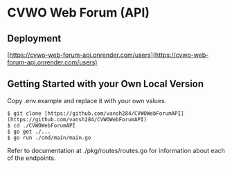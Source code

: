 # CVWO Web Forum (API)

## Deployment
[https://cvwo-web-forum-api.onrender.com/users](https://cvwo-web-forum-api.onrender.com/users)

## Getting Started with your Own Local Version
Copy .env.example and replace it with your own values.
```
$ git clone [https://github.com/vansh284/CVWOWebForumAPI](https://github.com/vansh284/CVWOWebForumAPI)
$ cd ./CVWOWebForumAPI
$ go get ./...
$ go run ./cmd/main/main.go
```
Refer to documentation at ./pkg/routes/routes.go for information about each of the endpoints.

